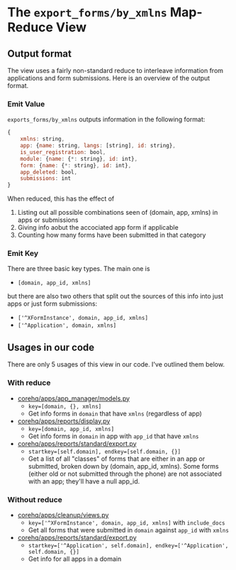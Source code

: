 # The `export_forms/by_xmlns` Map-Reduce View

## Output format

The view uses a fairly non-standard reduce to interleave information from
applications and form submissions. Here is an overview of the output format.

### Emit Value

`exports_forms/by_xmlns` outputs information in the following format:

```js
{
    xmlns: string,
    app: {name: string, langs: [string], id: string},
    is_user_registration: bool,
    module: {name: {*: string}, id: int},
    form: {name: {*: string}, id: int},
    app_deleted: bool,
    submissions: int
}
```

When reduced, this has the effect of

1. Listing out all possible combinations seen of (domain, app, xmlns)
   in apps or submissions
2. Giving info aobut the accociated app form if applicable
3. Counting how many forms have been submitted in that category

### Emit Key

There are three basic key types. The main one is

- `[domain, app_id, xmlns]`

but there are also two others that split out the sources of this info into
just apps or just form submissions:

- `['^XFormInstance', domain, app_id, xmlns]`
- `['^Application', domain, xmlns]`



## Usages in our code

There are only 5 usages of this view in our code. I've outlined them below.

### With reduce

- [corehq/apps/app_manager/models.py](https://github.com/dimagi/commcare-hq/blob/23740fd5943a82c3f5a4afeeb91860a05d852a9e/corehq/apps/app_manager/models.py#L3288-3288)
  - `key=[domain, {}, xmlns]`
  - Get info forms in `domain` that have `xmlns` (regardless of app)
- [corehq/apps/reports/display.py](https://github.com/dimagi/commcare-hq/blob/23740fd5943a82c3f5a4afeeb91860a05d852a9e/corehq/apps/reports/display.py#L85-85)
  - `key=[domain, app_id, xmlns]`
  - Get info forms in `domain` in app with `app_id` that have `xmlns`
- [corehq/apps/reports/standard/export.py](https://github.com/dimagi/commcare-hq/blob/23740fd5943a82c3f5a4afeeb91860a05d852a9e/corehq/apps/reports/standard/export.py#L109-109)
  - `startkey=[self.domain], endkey=[self.domain, {}]`
  - Get a list of all "classes" of forms that are either in an app or submitted,
    broken down by (domain, app_id, xmlns).
    Some forms (either old or not submitted through the phone)
    are not associated with an app; they'll have a null app_id.

### Without reduce

- [corehq/apps/cleanup/views.py](https://github.com/dimagi/commcare-hq/blob/23740fd5943a82c3f5a4afeeb91860a05d852a9e/corehq/apps/cleanup/views.py#L36-36)
  - `key=['^XFormInstance', domain, app_id, xmlns]` with `include_docs`
  - Get all forms that were submitted in `domain` against `app_id` with `xmlns`
- [corehq/apps/reports/standard/export.py](https://github.com/dimagi/commcare-hq/blob/23740fd5943a82c3f5a4afeeb91860a05d852a9e/corehq/apps/reports/standard/export.py#L130-130)
  - `startkey=['^Application', self.domain], endkey=['^Application', self.domain, {}]`
  - Get info for all apps in a domain
